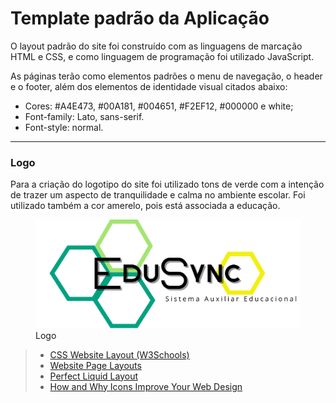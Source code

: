 # Template padrão da Aplicação

O layout padrão do site foi construído com as linguagens de marcação HTML e CSS, e como linguagem de programação foi utilizado JavaScript. 

As páginas terão como elementos padrões o menu de navegação, o header e o footer, além dos elementos de identidade visual citados abaixo:

<ul>
<li>Cores: #A4E473, #00A181, #004651, #F2EF12, #000000 e white;</li>
<li>Font-family: Lato, sans-serif.</li>
<li>Font-style: normal. </li>
</ul>





<hr>
<h3><b>Logo</b></h3>
<p>Para a criação do logotipo do site foi utilizado tons de verde com a intenção de trazer um aspecto de tranquilidade e calma no ambiente escolar. Foi utilizado também a cor amerelo, pois está associada a educação. </p>

<figure>
  <img src="https://raw.githubusercontent.com/ICEI-PUC-Minas-PMV-ADS/pmv-ads-2024-1-e1-proj-web-t5-pmv-ads-2024-1-e1-projedusync/main/documentos/img/Edusync/logoEduSync.png">
  <figcaption>Logo</figcaption>
</figure>



> - [CSS Website Layout (W3Schools)](https://www.w3schools.com/css/css_website_layout.asp)
> - [Website Page Layouts](http://www.cellbiol.com/bioinformatics_web_development/chapter-3-your-first-web-page-learning-html-and-css/website-page-layouts/)
> - [Perfect Liquid Layout](https://matthewjamestaylor.com/perfect-liquid-layouts)
> - [How and Why Icons Improve Your Web Design](https://usabilla.com/blog/how-and-why-icons-improve-you-web-design/)
